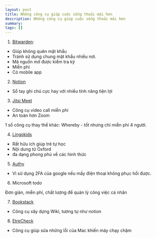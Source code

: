 ```yaml
---
layout: post
title: Những công cụ giúp cuộc sống thoải mái hơn
description: Những công cụ giúp cuộc sống thoải mái hơn
summary: 
tags: []
---
```


1. [Bitwarden](https://bitwarden.com/): 

  - Giúp không quên mật khẩu
  - Tránh sử dụng chung mật khẩu nhiều nơi. 
  - Mã nguồn mở được kiểm tra kỹ
  - Miễn phí
  - Có mobile app

2. [Notion](https://www.notion.so/)

  - Sổ tay ghi chú cực hay với nhiều tính năng tiện lợi 

3. [Jitsi Meet](https://meet.jit.si/)

- Công cụ video call miễn phí 
- An toàn hơn Zoom

1 số công cụ thay thế khác: Whereby - tốt nhưng chỉ miễn phí 4 người. 

4. [Lingokids](https://www.lingokids.com/)

- Rất hữu ích giúp trẻ tự học 
- Nội dung từ Oxford
- đa dạng phong phú về các hình thức 

5. [Authy](https://authy.com/) 

- Vì sử dụng 2FA của google nếu mấy điện thoại không phục hồi được. 

6. Microsoft todo

Đơn giản, miễn phí, chất lượng để quản lý công việc cá nhân

7. [Bookstack](https://www.bookstackapp.com/)

- Công cụ xây dựng Wiki, tương tự như notion

8. [EtreCheck](http://www.etrecheck.com/)

- Công cụ giúp sửa những lỗi của Mac khiến máy chạy chậm
